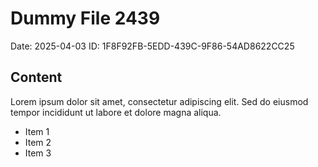 # Dummy File 2439

Date: 2025-04-03
ID: 1F8F92FB-5EDD-439C-9F86-54AD8622CC25

## Content

Lorem ipsum dolor sit amet, consectetur adipiscing elit.
Sed do eiusmod tempor incididunt ut labore et dolore magna aliqua.

* Item 1
* Item 2
* Item 3
